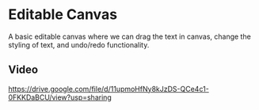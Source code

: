 # Editable Canvas

A basic editable canvas where we can drag the text in canvas, change the styling of text, and undo/redo functionality.

## Video
https://drive.google.com/file/d/11upmoHfNy8kJzDS-QCe4c1-0FKKDaBCU/view?usp=sharing
